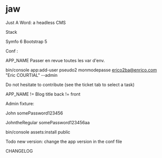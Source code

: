 # jaw
Just A Word: a headless CMS

Stack

Symfo 6
Bootstrap 5

Conf :

APP_NAME
Passer en revue toutes les var d'env.

bin/console app:add-user pseudo2 monmodepasse erico2ba@enrico.com "Eric COURTIAL" --admin

Do not hesitate to contribute (see the ticket tab to select a task)


APP_NAME != Blog title
back != front

Admin fixture:

John
somePassword123456


JohntheRegular
somePassword123456aa

bin/console assets:install public


Todo new version: change the app version in the conf file

CHANGELOG
